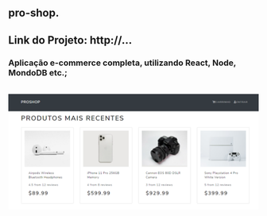 ## pro-shop.
## Link do Projeto: http://...
### Aplicação e-commerce completa, utilizando React, Node, MondoDB etc.;
<br/>
<div align= "center">
<img align = center width="900px" src="frontend/public/images/proshop-print.png">
</div>
